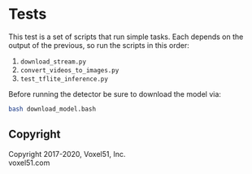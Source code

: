 # Tests

This test is a set of scripts that run simple tasks. Each depends on the
output of the previous, so run the scripts in this order:

1) `download_stream.py`
2) `convert_videos_to_images.py`
3) `test_tflite_inference.py`

Before running the detector be sure to download the model via:

```bash
bash download_model.bash
```


## Copyright

Copyright 2017-2020, Voxel51, Inc.<br>
voxel51.com
